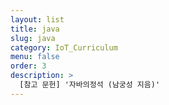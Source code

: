 ```yaml
---
layout: list
title: java
slug: java
category: IoT_Curriculum
menu: false
order: 3
description: >
  [참고 문헌] '자바의정석 (남궁성 지음)'
---
```

